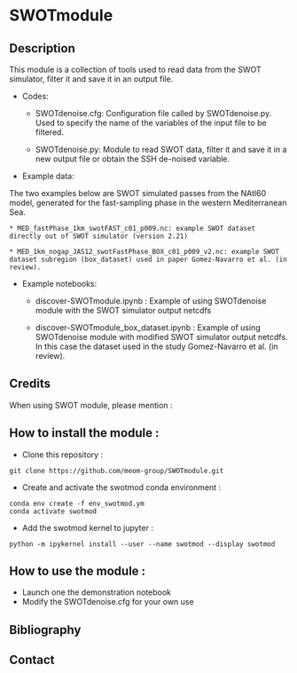 # SWOTmodule

## Description

This module is a collection of tools used to read data from the SWOT simulator, filter it and save it in an output file.

* Codes:

  * SWOTdenoise.cfg: Configuration file called by SWOTdenoise.py.  Used to specify the name of the variables of the input file to be filtered.

  * SWOTdenoise.py: Module to read SWOT data, filter it and save it in a new output file or obtain the SSH de-noised variable.

* Example data:

The two examples below are SWOT simulated passes from the NAtl60 model, generated for the fast-sampling phase in the western Mediterranean Sea.
  
    * MED_fastPhase_1km_swotFAST_c01_p009.nc: example SWOT dataset directly out of SWOT simulator (version 2.21)
   
    * MED_1km_nogap_JAS12_swotFastPhase_BOX_c01_p009_v2.nc: example SWOT dataset subregion (box_dataset) used in paper Gomez-Navarro et al. (in review).

* Example notebooks:

  * discover-SWOTmodule.ipynb : Example of using SWOTdenoise module with the SWOT simulator output netcdfs

  * discover-SWOTmodule_box_dataset.ipynb : Example of using SWOTdenoise module with modified SWOT simulator output netcdfs.  In this case the dataset used in the study Gomez-Navarro et al. (in review). 


## Credits

When using SWOT module, please mention : 

## How to install the module :

- Clone this repository :

```git clone https://github.com/meom-group/SWOTmodule.git```

- Create and activate the swotmod conda environment :

```
conda env create -f env_swotmod.ym
conda activate swotmod
```
   
- Add the swotmod kernel to jupyter :
 
```
python -m ipykernel install --user --name swotmod --display swotmod
```
## How to use the module :

- Launch one the demonstration notebook
- Modify the SWOTdenoise.cfg for your own use

## Bibliography

## Contact





